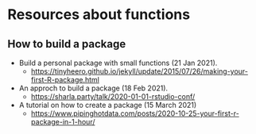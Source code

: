 # Resources about functions

## How to build a package
- Build a personal package with small functions (21 Jan 2021).
  - https://tinyheero.github.io/jekyll/update/2015/07/26/making-your-first-R-package.html
- An approch to build a package (18 Feb 2021).
  - https://sharla.party/talk/2020-01-01-rstudio-conf/
- A tutorial on how to create a package (15 March 2021) 
  - https://www.pipinghotdata.com/posts/2020-10-25-your-first-r-package-in-1-hour/
